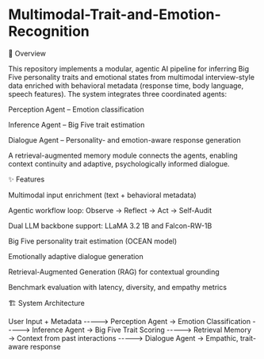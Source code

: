 # Multimodal-Trait-and-Emotion-Recognition
📌 Overview

This repository implements a modular, agentic AI pipeline for inferring Big Five personality traits and emotional states from multimodal interview-style data enriched with behavioral metadata (response time, body language, speech features).
The system integrates three coordinated agents:

Perception Agent – Emotion classification

Inference Agent – Big Five trait estimation

Dialogue Agent – Personality- and emotion-aware response generation

A retrieval-augmented memory module connects the agents, enabling context continuity and adaptive, psychologically informed dialogue.

✨ Features

Multimodal input enrichment (text + behavioral metadata)

Agentic workflow loop: Observe → Reflect → Act → Self-Audit

Dual LLM backbone support: LLaMA 3.2 1B and Falcon-RW-1B

Big Five personality trait estimation (OCEAN model)

Emotionally adaptive dialogue generation

Retrieval-Augmented Generation (RAG) for contextual grounding

Benchmark evaluation with latency, diversity, and empathy metrics


🏗 System Architecture

User Input + Metadata -----> Perception Agent  →  Emotion Classification -----> Inference Agent   →  Big Five Trait Scoring -----> Retrieval Memory  →  Context from past interactions -----> Dialogue Agent    →  Empathic, trait-aware response
